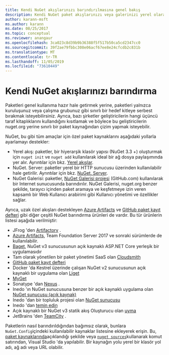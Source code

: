 ```yaml
---
title: Kendi NuGet akışlarınızı barındırılmasına genel bakış
description: Kendi NuGet paket akışlarınızı veya galerinizi yerel olarak veya uzaktan barındırmak için açılan bir genel bakış.
author: karann-msft
ms.author: karann
ms.date: 08/25/2017
ms.topic: conceptual
ms.reviewer: anangaur
ms.openlocfilehash: 3ca023c8d39b9b36388f5f517b50ca5cd2347cc0
ms.sourcegitcommit: 39f2ae79fbbc308e06acf67ee8e24cfcdb2c831b
ms.translationtype: MT
ms.contentlocale: tr-TR
ms.lasthandoff: 11/05/2019
ms.locfileid: "73610449"
---
```

# <a name="hosting-your-own-nuget-feeds"></a>Kendi NuGet akışlarınızı barındırma

Paketleri genel kullanıma hazır hale getirmek yerine, paketleri yalnızca kuruluşunuz veya çalışma grubunuz gibi sınırlı bir hedef kitleye serbest bırakmak isteyebilirsiniz. Ayrıca, bazı şirketler geliştiricilerin hangi üçüncü taraf kitaplıklarını kullandığını kısıtlamak ve böylece bu geliştiricilerin nuget.org yerine sınırlı bir paket kaynağından çizim yapmak isteyebilir.

NuGet, bu gibi tüm amaçlar için özel paket kaynaklarını aşağıdaki yollarla ayarlamayı destekler:

- Yerel akış: paketler, bir hiyerarşik klasör yapısı (NuGet 3.3 +) oluşturmak için `nuget init` ve `nuget add` kullanılarak ideal bir ağ dosya paylaşımında yer alır. Ayrıntılar için bkz. [Yerel akışlar](../hosting-packages/local-feeds.md).
- NuGet. Server: paketler yerel bir HTTP sunucusu üzerinden kullanılabilir hale getirilir. Ayrıntılar için bkz. [NuGet. Server](../hosting-packages/nuget-server.md).
- NuGet Galerisi: paketler, [NuGet Galerisi projesi](https://github.com/NuGet/NuGetGallery#build-and-run-the-gallery-in-arbitrary-number-easy-steps) (GitHub.com) kullanılarak bir Internet sunucusunda barındırılır. NuGet Galerisi, nuget.org benzer şekilde, tarayıcı içinden paket aramaya ve keşfetmeye izin veren kapsamlı bir Web Kullanıcı arabirimi gibi Kullanıcı yönetimi ve özellikler sağlar.

Ayrıca, uzak özel akışları destekleyen [Azure Artifacts](https://www.visualstudio.com/docs/package/nuget/publish) ve [GitHub paket kayıt defteri](https://help.github.com/articles/configuring-nuget-for-use-with-github-package-registry) gibi diğer çeşitli NuGet barındırma ürünleri de vardır. Bu tür ürünlerin listesi aşağıda verilmiştir:

- JFrog 'den [Artifactory](https://www.jfrog.com/artifactory/) .
- [Azure Artifacts](https://www.visualstudio.com/docs/package/nuget/publish), Team Foundation Server 2017 ve sonraki sürümlerde de kullanılabilir.
- [Baget](https://github.com/loic-sharma/BaGet), NuGet v3 sunucusunun açık kaynaklı ASP.NET Core yerleşik bir uygulamasıdır
- Tam olarak yönetilen bir paket yönetimi SaaS olan [Cloudsmith](https://cloudsmith.io/l/nuget-feed/)
- [GitHub paket kayıt defteri](https://help.github.com/articles/configuring-nuget-for-use-with-github-package-registry)
- Docker 'da Kestrel üzerinde çalışan NuGet v2 sunucusunun açık kaynaklı bir uygulama olan [Liget](https://github.com/ai-traders/liget)
- [MyGet](https://myget.org)
- Sonatype 'dan [Nexus](https://www.sonatype.org/nexus/) .
- Inedo 'ın NuGet sunucusuna benzer bir açık kaynaklı uygulama olan [NuGet sunucusu (açık kaynak)](https://github.com/svenkle/nuget-server)
- Inedo 'dan bir topluluk projesi olan [NuGet sunucusu](http://nugetserver.net/)
- Inedo 'dan [temin edin](https://inedo.com/proget)
- Açık kaynaklı bir NuGet v3 statik akış Oluşturucu olan [uyma](https://github.com/emgarten/sleet)
- JetBrains 'den [TeamCity](https://www.jetbrains.com/teamcity/) .

Paketlerin nasıl barındırıldığından bağımsız olarak, bunlara `NuGet.Config`içindeki kullanılabilir kaynaklar listesine ekleyerek erişin. Bu, [paket kaynaklarında](../consume-packages/install-use-packages-visual-studio.md#package-sources)açıklandığı şekilde veya [`nuget sources`](../reference/cli-reference/cli-ref-sources.md)kullanarak komut satırından, Visual Studio 'da yapılabilir. Bir kaynağın yolu yerel bir klasör yol adı, ağ adı veya URL olabilir.
